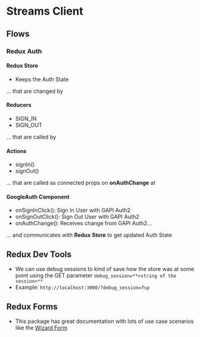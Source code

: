 # Streams Client

## Flows

### Redux Auth

#### Redux Store

- Keeps the Auth State

... that are changed by

#### Reducers

- SIGN_IN
- SIGN_OUT

... that are called by

#### Actions

- signIn()
- signOut()

... that are called as connected props on **onAuthChange** at

#### GoogleAuth Component

- onSignInClick(): Sign In User with GAPI Auth2
- onSignOutClick(): Sign Out User with GAPI Auth2
- onAuthChange(): Receives change from GAPI Auth2...

... and communicates with **Redux Store** to get updated Auth State

## Redux Dev Tools
- We can use debug sessions to kind of save how the store was at some point using the GET parameter `debug_session=**<string of the session>**`
- Example: `http://localhost:3000/?debug_session=fsp`

## Redux Forms
- This package has great documentation with lots of use case scenarios like the [Wizard Form](https://redux-form.com/8.2.2/examples/wizard/)